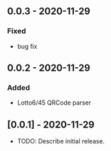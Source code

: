 ## 0.0.3 - 2020-11-29
### Fixed
- bug fix

## 0.0.2 - 2020-11-29
### Added
- Lotto6/45 QRCode parser

## [0.0.1] - 2020-11-29
* TODO: Describe initial release.
